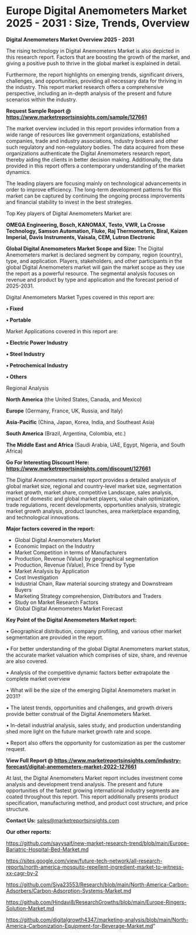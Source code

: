 # Europe Digital Anemometers Market 2025 - 2031 : Size, Trends, Overview

<Strong> Digital Anemometers Market Overview 2025 - 2031</strong>

The rising technology in Digital Anemometers Market is also depicted in this research report. Factors that are boosting the growth of the market, and giving a positive push to thrive in the global market is explained in detail.

Furthermore, the report highlights on emerging trends, significant drivers, challenges, and opportunities, providing all necessary data for thriving in the industry. This report market research offers a comprehensive perspective, including an in-depth analysis of the present and future scenarios within the industry.

<strong>Request Sample Report @ <a href=https://www.marketreportsinsights.com/sample/127661>https://www.marketreportsinsights.com/sample/127661</a></strong>

The market overview included in this report provides information from a wide range of resources like government organizations, established companies, trade and industry associations, industry brokers and other such regulatory and non-regulatory bodies. The data acquired from these organizations authenticate the Digital Anemometers research report, thereby aiding the clients in better decision making. Additionally, the data provided in this report offers a contemporary understanding of the market dynamics.

The leading players are focusing mainly on technological advancements in order to improve efficiency. The long-term development patterns for this market can be captured by continuing the ongoing process improvements and financial stability to invest in the best strategies.

Top Key players of Digital Anemometers Market are:

<strong>OMEGA Engineering, Bosch, KANOMAX, Testo, VWR, La Crosse Technology, Samson Automation, Fluke, Raj Thermometers, Biral, Kaizen Imperial, Davis Instruments, Vaisala, CEM, Lutron Electronic</strong>

<strong><b>Global Digital Anemometers Market Scope and Size:</b></strong>
The Digital Anemometers market is declared segment by company, region (country), type, and application. Players, stakeholders, and other participants in the global Digital Anemometers market will gain the market scope as they use the report as a powerful resource. The segmental analysis focuses on revenue and product by type and application and the forecast period of 2025-2031.

Digital Anemometers Market Types covered in this report are:

<strong>• Fixed

• Portable</strong>

Market Applications covered in this report are:

<strong>• Electric Power Industry

• Steel Industry

• Petrochemical Industry

• Others</strong> 

Regional Analysis

<strong>North America</strong> (the United States, Canada, and Mexico)

<strong>Europe</strong> (Germany, France, UK, Russia, and Italy)

<strong>Asia-Pacific</strong> (China, Japan, Korea, India, and Southeast Asia)

<strong>South America</strong> (Brazil, Argentina, Colombia, etc.)

<strong>The Middle East and Africa</strong> (Saudi Arabia, UAE, Egypt, Nigeria, and South Africa)

<strong>Go For Interesting Discount Here: <a href=https://www.marketreportsinsights.com/discount/127661>https://www.marketreportsinsights.com/discount/127661</a></strong>

The Digital Anemometers market report provides a detailed analysis of global market size, regional and country-level market size, segmentation market growth, market share, competitive Landscape, sales analysis, impact of domestic and global market players, value chain optimization, trade regulations, recent developments, opportunities analysis, strategic market growth analysis, product launches, area marketplace expanding, and technological innovations.

<strong><b>Major factors covered in the report:</b></strong>
<ul>
  <li>Global Digital Anemometers Market </li>
  <li>Economic Impact on the Industry</li>
  <li>Market Competition in terms of Manufacturers</li>
  <li>Production, Revenue (Value) by geographical segmentation</li>
  <li>Production, Revenue (Value), Price Trend by Type</li>
  <li>Market Analysis by Application</li>
  <li>Cost Investigation</li>
  <li>Industrial Chain, Raw material sourcing strategy and Downstream Buyers</li>
  <li>Marketing Strategy comprehension, Distributors and Traders</li>
  <li>Study on Market Research Factors</li>
  <li>Global Digital Anemometers Market Forecast</li>
</ul>

<strong><b>Key Point of the Digital Anemometers Market report:</b></strong>

• Geographical distribution, company profiling, and various other market segmentation are provided in the report.

• For better understanding of the global Digital Anemometers market status, the accurate market valuation which comprises of size, share, and revenue are also covered.

• Analysis of the competitive dynamic factors better extrapolate the complete market overview

• What will be the size of the emerging Digital Anemometers market in 2031?

• The latest trends, opportunities and challenges, and growth drivers provide better construal of the Digital Anemometers Market.

• In-detail industrial analysis, sales study, and production understanding shed more light on the future market growth rate and scope.

• Report also offers the opportunity for customization as per the customer request.

<strong><b>View Full Report @ <a href=https://www.marketreportsinsights.com/industry-forecast/digital-anemometers-market-2022-127661>https://www.marketreportsinsights.com/industry-forecast/digital-anemometers-market-2022-127661</a></b></strong>


At last, the Digital Anemometers Market report includes investment come analysis and development trend analysis. The present and future opportunities of the fastest growing international industry segments are coated throughout this report. This report additionally presents product specification, manufacturing method, and product cost structure, and price structure.

<strong>Contact Us:</strong>
sales@marketreportsinsights.com

<strong>Our other reports:</strong>

<a href=https://github.com/sayysaif/new-market-research-trend/blob/main/Europe-Bariatric-Hospital-Bed-Market.md>https://github.com/sayysaif/new-market-research-trend/blob/main/Europe-Bariatric-Hospital-Bed-Market.md</a>

<a href=https://sites.google.com/view/future-tech-network/all-research-reports/north-america-mosquito-repellent-ingredient-market-to-witness-xx-cagr-by-2>https://sites.google.com/view/future-tech-network/all-research-reports/north-america-mosquito-repellent-ingredient-market-to-witness-xx-cagr-by-2</a>

<a href=https://github.com/Siya23553/Research/blob/main/North-America-Carbon-Adsorbers/Carbon-Adsorption-Systems-Market.md>https://github.com/Siya23553/Research/blob/main/North-America-Carbon-Adsorbers/Carbon-Adsorption-Systems-Market.md</a>

<a href=https://github.com/Hindavi8/ResearchGrowths/blob/main/Europe-Ringers-Solution-Market.md>https://github.com/Hindavi8/ResearchGrowths/blob/main/Europe-Ringers-Solution-Market.md</a>

<a href=https://github.com/digitalgrowth4347/marketing-analysis/blob/main/North-America-Carbonization-Equipment-for-Beverage-Market.md>https://github.com/digitalgrowth4347/marketing-analysis/blob/main/North-America-Carbonization-Equipment-for-Beverage-Market.md</a>"
